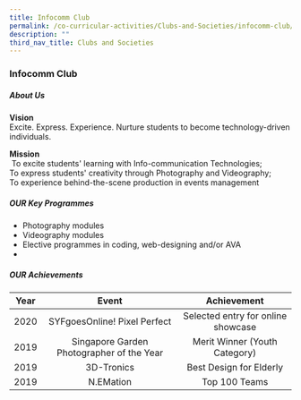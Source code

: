```yaml
---
title: Infocomm Club
permalink: /co-curricular-activities/Clubs-and-Societies/infocomm-club/
description: ""
third_nav_title: Clubs and Societies
---
```

### Infocomm Club
##### About Us

**Vision** <br>Excite. Express. Experience. Nurture students to become technology-driven individuals.

**Mission**<br> To excite students' learning with Info-communication Technologies;  <br>
To express students' creativity through Photography and Videography;  <Br>
To experience behind-the-scene production in events management

##### OUR Key Programmes

*   Photography modules
*   Videography modules
*   Elective programmes in coding, web-designing and/or AVA
*   
##### OUR Achievements

| Year | Event | Achievement |
|:---:|:---:|:---:|
|  2020 |  SYFgoesOnline! Pixel Perfect |  Selected entry for online showcase |
| 2019 | Singapore Garden Photographer of the Year | Merit Winner (Youth Category) |
|  2019 | 3D-Tronics  | Best Design for Elderly  |
|  2019 | N.EMation  | Top 100 Teams  |